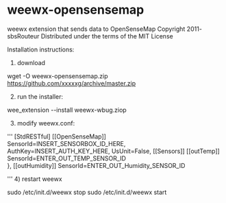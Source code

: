 # weewx-opensensemap 
weewx extension that sends data to OpenSenseMap
Copyright 2011- sbsRouteur
Distributed under the terms of the MIT License

Installation instructions:

1) download

wget -O weewx-opensensemap.zip https://github.com/xxxxxg/archive/master.zip

2) run the installer:

wee_extension --install weewx-wbug.ziop

3) modify weewx.conf:

'''
[StdRESTful]
    [[OpenSenseMap]]
      SensorId=INSERT_SENSORBOX_ID_HERE,
      AuthKey=INSERT_AUTH_KEY_HERE,
      UsUnit=False,
      [[Sensors]]
          [[outTemp]]
            SensorId=ENTER_OUT_TEMP_SENSOR_ID                            
          },
          [[outHumidity]]
            SensorId=ENTER_OUT_Humidity_SENSOR_ID                            
          
'''
4) restart weewx

sudo /etc/init.d/weewx stop
sudo /etc/init.d/weewx start
